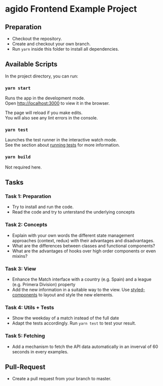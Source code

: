 # agido Frontend Example Project

## Preparation

-   Checkout the repository.
-   Create and checkout your own branch.
-   Run `yarn` inside this folder to install all dependencies.

## Available Scripts

In the project directory, you can run:

### `yarn start`

Runs the app in the development mode.<br>
Open [http://localhost:3000](http://localhost:3000) to view it in the browser.

The page will reload if you make edits.<br>
You will also see any lint errors in the console.

### `yarn test`

Launches the test runner in the interactive watch mode.<br>
See the section about [running tests](https://facebook.github.io/create-react-app/docs/running-tests) for more information.

### `yarn build`

Not required here.

## Tasks

### Task 1: Preparation

-   Try to install and run the code.
-   Read the code and try to unterstand the underlying concepts

### Task 2: Concepts

-   Explain with your own words the different state management approaches (context, redux) with their advantages and disadvantages.
-   What are the differences between classes and functional components?
-   What are the advantages of hooks over high order components or even mixins?

### Task 3: View

-   Enhance the Match interface with a country (e.g. Spain) and a league (e.g. Primera Division) property
-   Add the new information in a suitable way to the view. Use [styled-components](https://www.styled-components.com/) to layout and style the new elements.

### Task 4: Utils + Tests

-   Show the weekday of a match instead of the full date
-   Adapt the tests accordingly. Run `yarn test` to test your result.

### Task 5: Fetching

-   Add a mechanism to fetch the API data automatically in an inverval of 60 seconds in every examples.

## Pull-Request

-   Create a pull request from your branch to master.
